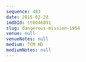 ```yaml
---
sequence: 483
date: 2015-02-28
imdbId: tt0046891
slug: dangerous-mission-1954
venue: null
venueNotes: null
medium: TCM HD
mediumNotes: null
---
```

